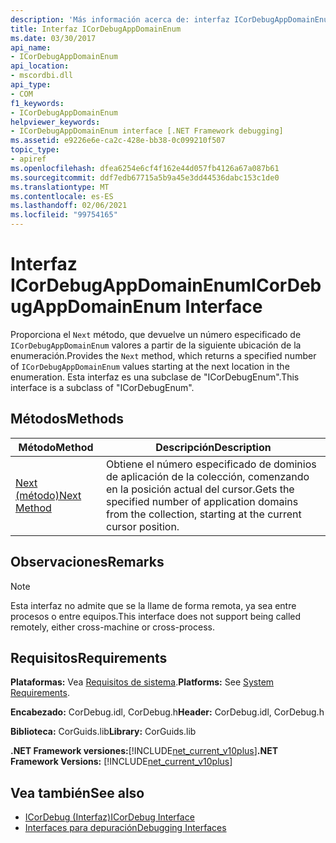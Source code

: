 ```yaml
---
description: 'Más información acerca de: interfaz ICorDebugAppDomainEnum ('
title: Interfaz ICorDebugAppDomainEnum
ms.date: 03/30/2017
api_name:
- ICorDebugAppDomainEnum
api_location:
- mscordbi.dll
api_type:
- COM
f1_keywords:
- ICorDebugAppDomainEnum
helpviewer_keywords:
- ICorDebugAppDomainEnum interface [.NET Framework debugging]
ms.assetid: e9226e6e-ca2c-428e-bb38-0c099210f507
topic_type:
- apiref
ms.openlocfilehash: dfea6254e6cf4f162e44d057fb4126a67a087b61
ms.sourcegitcommit: ddf7edb67715a5b9a45e3dd44536dabc153c1de0
ms.translationtype: MT
ms.contentlocale: es-ES
ms.lasthandoff: 02/06/2021
ms.locfileid: "99754165"
---
```

# <a name="icordebugappdomainenum-interface"></a><span data-ttu-id="a94f0-103">Interfaz ICorDebugAppDomainEnum</span><span class="sxs-lookup"><span data-stu-id="a94f0-103">ICorDebugAppDomainEnum Interface</span></span>

<span data-ttu-id="a94f0-104">Proporciona el `Next` método, que devuelve un número especificado de `ICorDebugAppDomainEnum` valores a partir de la siguiente ubicación de la enumeración.</span><span class="sxs-lookup"><span data-stu-id="a94f0-104">Provides the `Next` method, which returns a specified number of `ICorDebugAppDomainEnum` values starting at the next location in the enumeration.</span></span> <span data-ttu-id="a94f0-105">Esta interfaz es una subclase de "ICorDebugEnum".</span><span class="sxs-lookup"><span data-stu-id="a94f0-105">This interface is a subclass of "ICorDebugEnum".</span></span>  
  
## <a name="methods"></a><span data-ttu-id="a94f0-106">Métodos</span><span class="sxs-lookup"><span data-stu-id="a94f0-106">Methods</span></span>  
  
|<span data-ttu-id="a94f0-107">Método</span><span class="sxs-lookup"><span data-stu-id="a94f0-107">Method</span></span>|<span data-ttu-id="a94f0-108">Descripción</span><span class="sxs-lookup"><span data-stu-id="a94f0-108">Description</span></span>|  
|------------|-----------------|  
|[<span data-ttu-id="a94f0-109">Next (método)</span><span class="sxs-lookup"><span data-stu-id="a94f0-109">Next Method</span></span>](icordebugappdomainenum-next-method.md)|<span data-ttu-id="a94f0-110">Obtiene el número especificado de dominios de aplicación de la colección, comenzando en la posición actual del cursor.</span><span class="sxs-lookup"><span data-stu-id="a94f0-110">Gets the specified number of application domains from the collection, starting at the current cursor position.</span></span>|  
  
## <a name="remarks"></a><span data-ttu-id="a94f0-111">Observaciones</span><span class="sxs-lookup"><span data-stu-id="a94f0-111">Remarks</span></span>  
  
> [!NOTE]
> <span data-ttu-id="a94f0-112">Esta interfaz no admite que se la llame de forma remota, ya sea entre procesos o entre equipos.</span><span class="sxs-lookup"><span data-stu-id="a94f0-112">This interface does not support being called remotely, either cross-machine or cross-process.</span></span>  
  
## <a name="requirements"></a><span data-ttu-id="a94f0-113">Requisitos</span><span class="sxs-lookup"><span data-stu-id="a94f0-113">Requirements</span></span>  

 <span data-ttu-id="a94f0-114">**Plataformas:** Vea [Requisitos de sistema](../../get-started/system-requirements.md).</span><span class="sxs-lookup"><span data-stu-id="a94f0-114">**Platforms:** See [System Requirements](../../get-started/system-requirements.md).</span></span>  
  
 <span data-ttu-id="a94f0-115">**Encabezado:** CorDebug.idl, CorDebug.h</span><span class="sxs-lookup"><span data-stu-id="a94f0-115">**Header:** CorDebug.idl, CorDebug.h</span></span>  
  
 <span data-ttu-id="a94f0-116">**Biblioteca:** CorGuids.lib</span><span class="sxs-lookup"><span data-stu-id="a94f0-116">**Library:** CorGuids.lib</span></span>  
  
 <span data-ttu-id="a94f0-117">**.NET Framework versiones:**[!INCLUDE[net_current_v10plus](../../../../includes/net-current-v10plus-md.md)]</span><span class="sxs-lookup"><span data-stu-id="a94f0-117">**.NET Framework Versions:** [!INCLUDE[net_current_v10plus](../../../../includes/net-current-v10plus-md.md)]</span></span>  
  
## <a name="see-also"></a><span data-ttu-id="a94f0-118">Vea también</span><span class="sxs-lookup"><span data-stu-id="a94f0-118">See also</span></span>

- [<span data-ttu-id="a94f0-119">ICorDebug (Interfaz)</span><span class="sxs-lookup"><span data-stu-id="a94f0-119">ICorDebug Interface</span></span>](icordebug-interface.md)
- [<span data-ttu-id="a94f0-120">Interfaces para depuración</span><span class="sxs-lookup"><span data-stu-id="a94f0-120">Debugging Interfaces</span></span>](debugging-interfaces.md)
